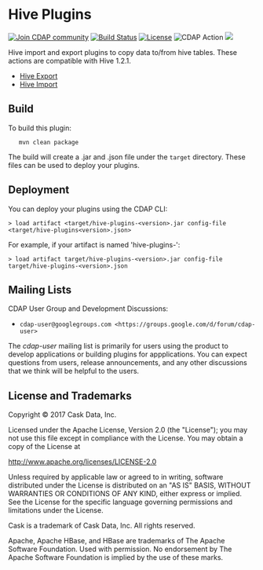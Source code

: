 Hive Plugins
============

<a href="https://cdap-users.herokuapp.com/"><img alt="Join CDAP community" src="https://cdap-users.herokuapp.com/badge.svg?t=hive-plugins"/></a> [![Build Status](https://travis-ci.org/hydrator/hive-plugins.svg?branch=master)](https://travis-ci.org/hydrator/hive-plugins) [![License](https://img.shields.io/badge/License-Apache%202.0-blue.svg)](https://opensource.org/licenses/Apache-2.0) <img alt="CDAP Action" src="https://cdap-users.herokuapp.com/assets/cdap-action.svg"/> []() <img src="https://cdap-users.herokuapp.com/assets/cm-available.svg"/>

Hive import and export plugins to copy data to/from hive tables. These actions are compatible with Hive 1.2.1.

* [Hive Export](docs/HIVE-EXPORT.md)
* [Hive Import](docs/HIVE-IMPORT.md)

Build
-----
To build this plugin:

```
   mvn clean package
```    

The build will create a .jar and .json file under the ``target`` directory.
These files can be used to deploy your plugins.

Deployment
----------
You can deploy your plugins using the CDAP CLI:

    > load artifact <target/hive-plugins-<version>.jar config-file <target/hive-plugins<version>.json>

For example, if your artifact is named 'hive-plugins-<version>':

    > load artifact target/hive-plugins-<version>.jar config-file target/hive-plugins-<version>.json
    
## Mailing Lists

CDAP User Group and Development Discussions:

* `cdap-user@googlegroups.com <https://groups.google.com/d/forum/cdap-user>`

The *cdap-user* mailing list is primarily for users using the product to develop
applications or building plugins for appplications. You can expect questions from 
users, release announcements, and any other discussions that we think will be helpful 
to the users.


## License and Trademarks

Copyright © 2017 Cask Data, Inc.

Licensed under the Apache License, Version 2.0 (the "License"); you may not use this file except
in compliance with the License. You may obtain a copy of the License at

http://www.apache.org/licenses/LICENSE-2.0

Unless required by applicable law or agreed to in writing, software distributed under the 
License is distributed on an "AS IS" BASIS, WITHOUT WARRANTIES OR CONDITIONS OF ANY KIND, 
either express or implied. See the License for the specific language governing permissions 
and limitations under the License.

Cask is a trademark of Cask Data, Inc. All rights reserved.

Apache, Apache HBase, and HBase are trademarks of The Apache Software Foundation. Used with
permission. No endorsement by The Apache Software Foundation is implied by the use of these marks.  